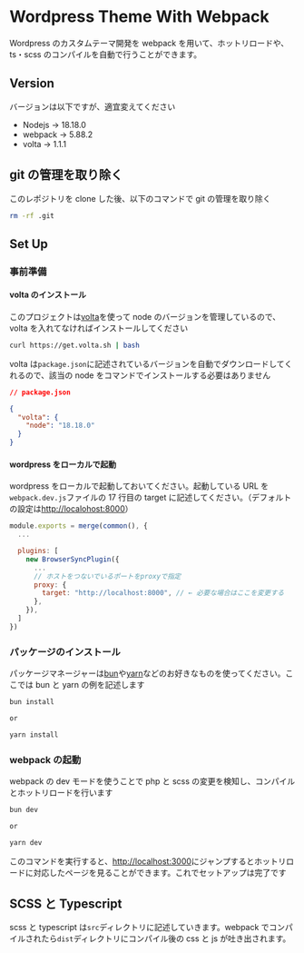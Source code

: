 # Wordpress Theme With Webpack

Wordpress のカスタムテーマ開発を webpack を用いて、ホットリロードや、ts・scss のコンパイルを自動で行うことができます。

## Version

バージョンは以下ですが、適宜変えてください

- Nodejs -> 18.18.0
- webpack -> 5.88.2
- volta -> 1.1.1

## git の管理を取り除く

このレポジトリを clone した後、以下のコマンドで git の管理を取り除く

```zsh
rm -rf .git
```

## Set Up

### 事前準備

#### volta のインストール

このプロジェクトは[volta](https://volta.sh/)を使って node のバージョンを管理しているので、volta を入れてなければインストールしてください

```zsh
curl https://get.volta.sh | bash
```

volta は`package.json`に記述されているバージョンを自動でダウンロードしてくれるので、該当の node をコマンドでインストールする必要はありません

```json:package.json
// package.json

{
  "volta": {
    "node": "18.18.0"
  }
}
```

#### wordpress をローカルで起動

wordpress をローカルで起動しておいてください。起動している URL を`webpack.dev.js`ファイルの 17 行目の target に記述してください。（デフォルトの設定は[http://localohost:8000](http://localohost:8000)）

```js:webpack.dev.js
module.exports = merge(common(), {
  ...

  plugins: [
    new BrowserSyncPlugin({
      ...
      // ホストをつないでいるポートをproxyで指定
      proxy: {
        target: "http://localhost:8000", // ← 必要な場合はここを変更する
      },
    }),
  ]
})
```

### パッケージのインストール

パッケージマネージャーは[bun](https://bun.sh/package-manager)や[yarn](https://yarnpkg.com/)などのお好きなものを使ってください。ここでは bun と yarn の例を記述します

```zsh
bun install

or

yarn install
```

### webpack の起動

webpack の dev モードを使うことで php と scss の変更を検知し、コンパイルとホットリロードを行います

```zsh
bun dev

or

yarn dev
```

このコマンドを実行すると、[http://localhost:3000](http://localhost:3000)にジャンプするとホットリロードに対応したページを見ることができます。これでセットアップは完了です

## SCSS と Typescript

scss と typescript は`src`ディレクトリに記述していきます。webpack でコンパイルされたら`dist`ディレクトリにコンパイル後の css と js が吐き出されます。
